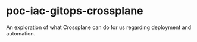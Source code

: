 # poc-iac-gitops-crossplane
An exploration of what Crossplane can do for us regarding deployment and automation.
